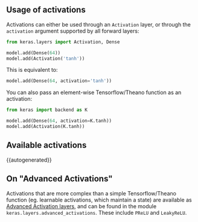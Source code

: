 
## Usage of activations

Activations can either be used through an `Activation` layer, or through the `activation` argument supported by all forward layers:

```python
from keras.layers import Activation, Dense

model.add(Dense(64))
model.add(Activation('tanh'))
```

This is equivalent to:

```python
model.add(Dense(64, activation='tanh'))
```

You can also pass an element-wise Tensorflow/Theano function as an activation:

```python
from keras import backend as K

model.add(Dense(64, activation=K.tanh))
model.add(Activation(K.tanh))
```

## Available activations

{{autogenerated}}

## On "Advanced Activations"

Activations that are more complex than a simple Tensorflow/Theano function (eg. learnable activations, which maintain a state) are available as [Advanced Activation layers](layers/advanced-activations.md), and can be found in the module `keras.layers.advanced_activations`. These include `PReLU` and `LeakyReLU`.
